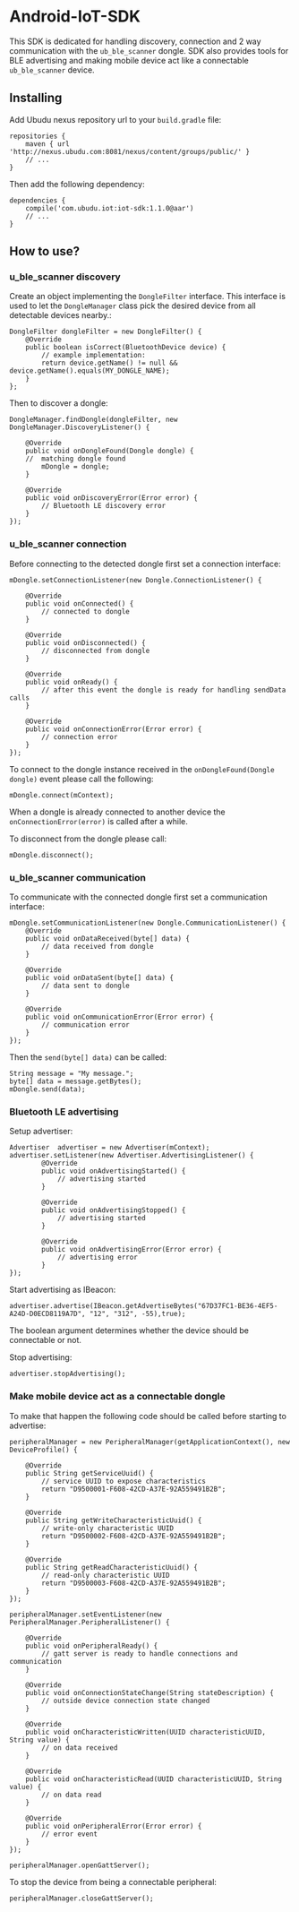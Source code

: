 # Android-IoT-SDK

This SDK is dedicated for handling discovery, connection and 2 way communication with the `ub_ble_scanner` dongle. 
SDK also provides tools for BLE advertising and making mobile device act like a connectable `ub_ble_scanner` device.

## Installing

Add Ubudu nexus repository url to your `build.gradle` file:

	repositories {
		maven { url 'http://nexus.ubudu.com:8081/nexus/content/groups/public/' }
		// ...
	}
    
Then add the following dependency:

    dependencies {
        compile('com.ubudu.iot:iot-sdk:1.1.0@aar')
        // ...
    }

## How to use?

### u\_ble\_scanner discovery

Create an object implementing the `DongleFilter` interface. This interface is used to let the `DongleManager` class pick the desired device from all detectable devices nearby.:

	DongleFilter dongleFilter = new DongleFilter() {
        @Override
        public boolean isCorrect(BluetoothDevice device) {
        	// example implementation:
        	return device.getName() != null && device.getName().equals(MY_DONGLE_NAME);
        }
	};

Then to discover a dongle:
	
	DongleManager.findDongle(dongleFilter, new DongleManager.DiscoveryListener() {

		@Override
		public void onDongleFound(Dongle dongle) {
		//	matching dongle found
			mDongle = dongle;
		}
	
		@Override
		public void onDiscoveryError(Error error) {
			// Bluetooth LE discovery error
		}
	});
	

### u\_ble\_scanner connection

Before connecting to the detected dongle first set a connection interface:

	mDongle.setConnectionListener(new Dongle.ConnectionListener() {
	
		@Override
		public void onConnected() {
			// connected to dongle
		}
		
		@Override
		public void onDisconnected() {
			// disconnected from dongle
		}
		
		@Override
		public void onReady() {
			// after this event the dongle is ready for handling sendData calls
		}
		
		@Override
		public void onConnectionError(Error error) {
			// connection error
		}
    });

To connect to the dongle instance received in the `onDongleFound(Dongle dongle)` event please call the following:

	mDongle.connect(mContext);

When a dongle is already connected to another device the `onConnectionError(error)` is called after a while.

To disconnect from the dongle please call:

	mDongle.disconnect();

### u\_ble\_scanner communication

To communicate with the connected dongle first set a communication interface:

	mDongle.setCommunicationListener(new Dongle.CommunicationListener() {
		@Override
		public void onDataReceived(byte[] data) {
			// data received from dongle
		}
		
		@Override
		public void onDataSent(byte[] data) {
			// data sent to dongle
		}
		
		@Override
		public void onCommunicationError(Error error) {
			// communication error
		}
	});

Then the `send(byte[] data)` can be called:

	String message = "My message.";
	byte[] data = message.getBytes();
	mDongle.send(data);

### Bluetooth LE advertising

Setup advertiser:

	Advertiser  advertiser = new Advertiser(mContext);
	advertiser.setListener(new Advertiser.AdvertisingListener() {
            @Override
            public void onAdvertisingStarted() {
            	// advertising started
            }

            @Override
            public void onAdvertisingStopped() {
            	// advertising started
            }

            @Override
            public void onAdvertisingError(Error error) {
            	// advertising error
            }
    });
    
Start advertising as IBeacon:

    advertiser.advertise(IBeacon.getAdvertiseBytes("67D37FC1-BE36-4EF5-A24D-D0ECD8119A7D", "12", "312", -55),true);

The boolean argument determines whether the device should be connectable or not.

Stop advertising:

	advertiser.stopAdvertising();

### Make mobile device act as a connectable dongle

To make that happen the following code should be called before starting to advertise:

	peripheralManager = new PeripheralManager(getApplicationContext(), new DeviceProfile() {
	
		@Override
		public String getServiceUuid() {
			// service UUID to expose characteristics
			return "D9500001-F608-42CD-A37E-92A559491B2B";
		}
		
		@Override
		public String getWriteCharacteristicUuid() {
			// write-only characteristic UUID
			return "D9500002-F608-42CD-A37E-92A559491B2B";
		}
		
		@Override
		public String getReadCharacteristicUuid() {
			// read-only characteristic UUID
			return "D9500003-F608-42CD-A37E-92A559491B2B";
		}
	});
	
	peripheralManager.setEventListener(new PeripheralManager.PeripheralListener() {
	
		@Override
		public void onPeripheralReady() {
			// gatt server is ready to handle connections and communication
		}
		
		@Override
		public void onConnectionStateChange(String stateDescription) {
			// outside device connection state changed
		}
		
		@Override
		public void onCharacteristicWritten(UUID characteristicUUID, String value) {
			// on data received
		}
		
		@Override
		public void onCharacteristicRead(UUID characteristicUUID, String value) {
			// on data read
		}
		
		@Override
		public void onPeripheralError(Error error) {
			// error event
		}
	});
	
	peripheralManager.openGattServer();

To stop the device from being a connectable peripheral:

	peripheralManager.closeGattServer();
